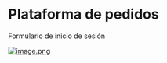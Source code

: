 # Plataforma de pedidos
Formulario de inicio de sesión

[![image.png](https://i.postimg.cc/bw6GhVwM/image.png)](https://postimg.cc/gxZcyDRq)
